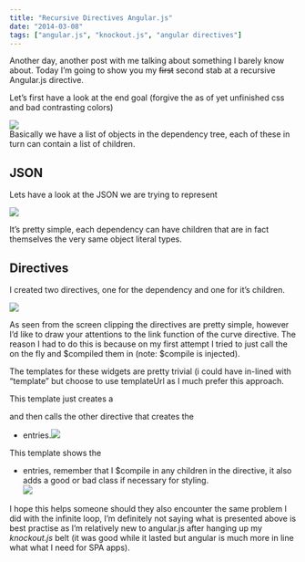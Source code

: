 ```yaml
---
title: "Recursive Directives Angular.js"
date: "2014-03-08"
tags: ["angular.js", "knockout.js", "angular directives"]
---
```


Another day, another post with me talking about something I barely know about. Today I’m going to show you my ~~first~~ second stab at a recursive Angular.js directive.

Let’s first have a look at the end goal (forgive the as of yet unfinished css and bad contrasting colors)

![](/images/./image.axd?picture=image_thumb_296.png)  
Basically we have a list of objects in the dependency tree, each of these in turn can contain a list of children.

## JSON

Lets have a look at the JSON we are trying to represent

![](/images/./image.axd?picture=image_thumb_297.png)

It’s pretty simple, each dependency can have children that are in fact themselves the very same object literal types.

## Directives

I created two directives, one for the dependency and one for it’s children.

![](/images/./image.axd?picture=image_thumb_298.png)

As seen from the screen clipping the directives are pretty simple, however I’d like to draw your attentions to the link function of the curve directive. The reason I had to do this is because on my first attempt I tried to just call the on the fly and $compiled them in (note: $compile is injected).

The templates for these widgets are pretty trivial (i could have in-lined with “template” but choose to use templateUrl as I much prefer this approach.

This template just creates a

and then calls the other directive that creates the

- entries.![](/images/./image.axd?picture=image_thumb_299.png)

This template shows the

- entries, remember that I $compile in any children in the directive, it also adds a good or bad class if necessary for styling.  
  ![](/images/./image.axd?picture=image_thumb_300.png)

I hope this helps someone should they also encounter the same problem I did with the infinite loop, I’m definitely not saying what is presented above is best practise as I’m relatively new to angular.js after hanging up my _knockout.js_ belt (it was good while it lasted but angular is much more in line what what I need for SPA apps).
